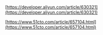 [https://developer.aliyun.com/article/630321](https://developer.aliyun.com/article/630321)



[https://www.51cto.com/article/657104.html](https://www.51cto.com/article/657104.html)